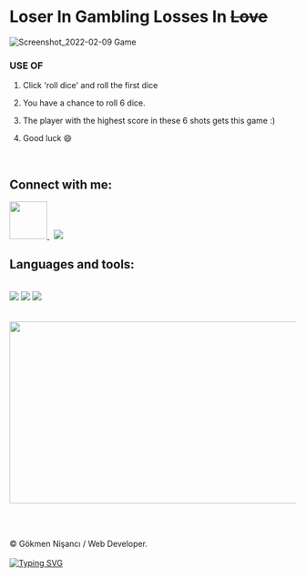 # Loser In Gambling Losses In <del>Love</del>

![Screenshot_2022-02-09 Game](https://user-images.githubusercontent.com/91744618/153090039-58801de9-3378-4b99-b2e0-bc54cce8139a.png)

<div id="useApp">
  
  <h3>USE OF </h3> 
 
  
   <ol>
    <li> <p> Click 'roll dice' and roll the first dice </p> </li>
    <li> <p>  You have a chance to roll 6 dice.  </p> </li>
  <li> <p> The player with the highest score in these 6 shots gets this game :) </p></li>
  <li><p> Good luck &#128516 </p></li>
         
  </ol>
  
</div><br>

<div id="contact">
 
<h2> Connect with me: </h2>
 
 
  <a href="https://linkedin.com/in/nisancigokmen"><img src="https://i.ya-webdesign.com/images/linkedin-logo-png-for-gmail-3.png" width="66x"> </a>  &nbsp;
   <a href="https://mail.google.com/mail/u/0/?fs=1&tf=cm&source=mailto&to=nisancigokmen@gmail.com"><img src="https://img.icons8.com/ios-glyphs/60/000000/new-post.png"/> </a> 

 </div>
 

 <div id="tools">
 <h2> Languages and tools:  </h2><br>
 
 <img src="https://camo.githubusercontent.com/d63d473e728e20a286d22bb2226a7bf45a2b9ac6c72c59c0e61e9730bfe4168c/68747470733a2f2f696d672e736869656c64732e696f2f62616467652f48544d4c352d4533344632363f7374796c653d666f722d7468652d6261646765266c6f676f3d68746d6c35266c6f676f436f6c6f723d7768697465">

 <img src="https://camo.githubusercontent.com/5ed492db9c79ad5990eda7dc80923377f0e7096b18a4d1e9b86c8987dc0e5aa5/68747470733a2f2f696d672e736869656c64732e696f2f62616467652f637373332532302d2532333135373242362e7376673f267374796c653d666f722d7468652d6261646765266c6f676f3d63737333266c6f676f436f6c6f723d7768697465">
 
 <img src="https://camo.githubusercontent.com/62d37abe760867620e0baea1066303719d630a82936837ba7bff6b0c754e3c9f/68747470733a2f2f696d672e736869656c64732e696f2f62616467652f6a6176617363726970742532302d2532333332333333302e7376673f267374796c653d666f722d7468652d6261646765266c6f676f3d6a617661736372697074266c6f676f436f6c6f723d253233463744463145">
 
 </div>
 
<br>
</div><br>

<img src= "https://media3.giphy.com/media/ckHAdLU2OmY7knUClD/giphy.gif?cid=790b761192beb6aa56d7e2d85e642f34d01e5364cfc59420&rid=giphy.gif&ct=g" width="620" height ="320px">

  <br> <br>

&copy; Gökmen Nişancı / Web Developer. <br><br>
[![Typing SVG](https://readme-typing-svg.herokuapp.com?color=%2318f9ee&size=22&lines=Thanks+for+visiting)](https://git.io/typing-svg)

